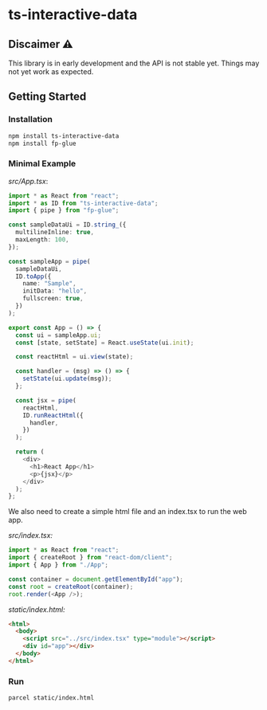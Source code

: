 # ts-interactive-data

## Discaimer ⚠
This library is in early development and the API is not stable yet. Things may not yet work as expected.


## Getting Started

### Installation

```bash
npm install ts-interactive-data
npm install fp-glue
```

### Minimal Example

_src/App.tsx_:

<!-- START demoApp -->

```ts
import * as React from "react";
import * as ID from "ts-interactive-data";
import { pipe } from "fp-glue";

const sampleDataUi = ID.string_({
  multilineInline: true,
  maxLength: 100,
});

const sampleApp = pipe(
  sampleDataUi,
  ID.toApp({
    name: "Sample",
    initData: "hello",
    fullscreen: true,
  })
);

export const App = () => {
  const ui = sampleApp.ui;
  const [state, setState] = React.useState(ui.init);

  const reactHtml = ui.view(state);

  const handler = (msg) => () => {
    setState(ui.update(msg));
  };

  const jsx = pipe(
    reactHtml,
    ID.runReactHtml({
      handler,
    })
  );

  return (
    <div>
      <h1>React App</h1>
      <p>{jsx}</p>
    </div>
  );
};
```

<!-- END demoApp -->

We also need to create a simple html file and an index.tsx to run the web app.

_src/index.tsx:_

<!-- START demoIndex -->

```ts
import * as React from "react";
import { createRoot } from "react-dom/client";
import { App } from "./App";

const container = document.getElementById("app");
const root = createRoot(container);
root.render(<App />);
```

<!-- END demoIndex -->

_static/index.html:_

<!-- START demoHtml -->

```html
<html>
  <body>
    <script src="../src/index.tsx" type="module"></script>
    <div id="app"></div>
  </body>
</html>
```

<!-- END demoHtml -->

### Run

```bash
parcel static/index.html
```